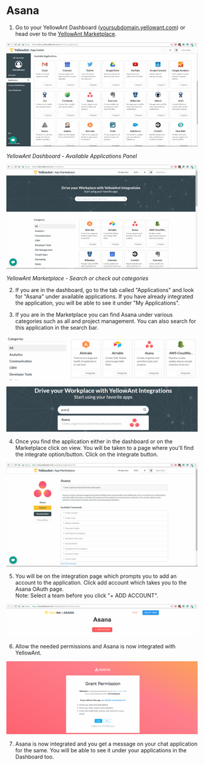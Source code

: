 # Asana

1. Go to your YellowAnt Dashboard \([yoursubdomain.yellowant.com](https://github.com/yellowanthq/yellowant-help-center/tree/bdad19066023aa6a8b667a1d6f05b72945b49759/yoursubdomain.yellowant.com)\) or head over to the [YellowAnt Marketplace](https://www.yellowant.com/marketplace). 

![](../../.gitbook/assets/image%20%2853%29.png)

_YellowAnt Dashboard - Available Applications Panel_

![](../../.gitbook/assets/image%20%288%29.png)

_YellowAnt Marketplace - Search or check out categories_

2. If you are in the dashboard, go to the tab called "Applications" and look for "Asana" under available applications. If you have already integrated the application, you will be able to see it under "My Applications".

3. If you are in the Marketplace you can find Asana under various categories such as all and project management. You can also search for this application in the search bar.  


![](../../.gitbook/assets/image%20%2851%29.png)

![](../../.gitbook/assets/image%20%2824%29.png)

4. Once you find the application either in the dashboard or on the Marketplace click on view. You will be taken to a page where you'll find the integrate option/button. Click on the integrate button.  


![](../../.gitbook/assets/image%20%2822%29.png)

5. You will be on the integration page which prompts you to add an account to the application. Click add account which takes you to the Asana OAuth page.  
Note: Select a team before you click "+ ADD ACCOUNT".  


![](../../.gitbook/assets/image%20%2844%29.png)

6. Allow the needed permissions and Asana is now integrated with YellowAnt.  


![](../../.gitbook/assets/image%20%2862%29.png)

7. Asana is now integrated and you get a message on your chat application for the same. You will be able to see it under your applications in the Dashboard too.

